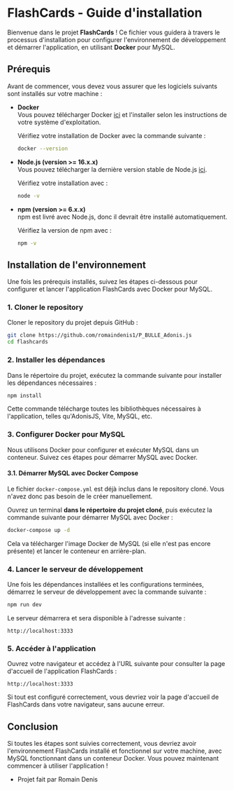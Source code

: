 # FlashCards - Guide d'installation

Bienvenue dans le projet **FlashCards** ! Ce fichier vous guidera à travers le processus d'installation pour configurer l'environnement de développement et démarrer l'application, en utilisant **Docker** pour MySQL.

## Prérequis

Avant de commencer, vous devez vous assurer que les logiciels suivants sont installés sur votre machine :

- **Docker**  
  Vous pouvez télécharger Docker [ici](https://www.docker.com/get-started) et l'installer selon les instructions de votre système d'exploitation.

  Vérifiez votre installation de Docker avec la commande suivante :

  ```sh
  docker --version
  ```

- **Node.js (version >= 16.x.x)**  
  Vous pouvez télécharger la dernière version stable de Node.js [ici](https://nodejs.org/en/).

  Vérifiez votre installation avec :

  ```sh
  node -v
  ```

- **npm (version >= 6.x.x)**  
  npm est livré avec Node.js, donc il devrait être installé automatiquement.

  Vérifiez la version de npm avec :

  ```sh
  npm -v
  ```

## Installation de l'environnement

Une fois les prérequis installés, suivez les étapes ci-dessous pour configurer et lancer l'application FlashCards avec Docker pour MySQL.

### 1. Cloner le repository

Cloner le repository du projet depuis GitHub :

```sh
git clone https://github.com/romaindenis1/P_BULLE_Adonis.js
cd flashcards
```

### 2. Installer les dépendances

Dans le répertoire du projet, exécutez la commande suivante pour installer les dépendances nécessaires :

```sh
npm install
```

Cette commande télécharge toutes les bibliothèques nécessaires à l'application, telles qu'AdonisJS, Vite, MySQL, etc.

### 3. Configurer Docker pour MySQL

Nous utilisons Docker pour configurer et exécuter MySQL dans un conteneur. Suivez ces étapes pour démarrer MySQL avec Docker.

#### 3.1. Démarrer MySQL avec Docker Compose

Le fichier `docker-compose.yml` est déjà inclus dans le repository cloné. Vous n'avez donc pas besoin de le créer manuellement.

Ouvrez un terminal **dans le répertoire du projet cloné**, puis exécutez la commande suivante pour démarrer MySQL avec Docker :

```sh
docker-compose up -d
```

Cela va télécharger l'image Docker de MySQL (si elle n'est pas encore présente) et lancer le conteneur en arrière-plan.

### 4. Lancer le serveur de développement

Une fois les dépendances installées et les configurations terminées, démarrez le serveur de développement avec la commande suivante :

```sh
npm run dev
```

Le serveur démarrera et sera disponible à l'adresse suivante :

```
http://localhost:3333
```

### 5. Accéder à l'application

Ouvrez votre navigateur et accédez à l'URL suivante pour consulter la page d'accueil de l'application FlashCards :

```
http://localhost:3333
```

Si tout est configuré correctement, vous devriez voir la page d'accueil de FlashCards dans votre navigateur, sans aucune erreur.

## Conclusion

Si toutes les étapes sont suivies correctement, vous devriez avoir l'environnement FlashCards installé et fonctionnel sur votre machine, avec MySQL fonctionnant dans un conteneur Docker. Vous pouvez maintenant commencer à utiliser l'application !

- Projet fait par Romain Denis
